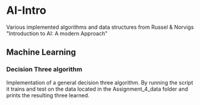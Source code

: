 # AI-Intro
Various implemented algorithms and data structures from Russel &amp; Norvigs "Introduction to AI: A modern Approach"

## Machine Learning
### Decision Three algorithm
Implementation of a general decision three algorithm. By running the script it trains and test on the data located in the Assignment_4_data folder and prints the resulting three learned.
